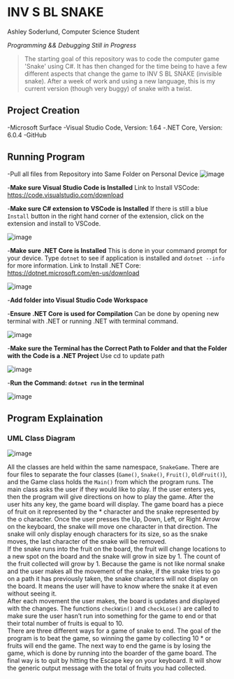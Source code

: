 # INV S BL  SNAKE
Ashley Soderlund, Computer Science Student


*Programming && Debugging Still in Progress*

> The starting goal of this repository was to code the computer game 'Snake' using C#. It has then changed for the time being to have a few different aspects that change the game to INV S BL  SNAKE (invisible snake). After a week of work and using a new language, this is my current version (though very buggy) of snake with a twist.


## Project Creation
-Microsoft Surface
-Visual Studio Code, Version: 1.64
-.NET Core, Version: 6.0.4
-GitHub

## Running Program
-Pull all files from Repository into Same Folder on Personal Device
![image](https://user-images.githubusercontent.com/69334327/166720002-a7c824af-2192-439d-b93e-4febd547b44a.png)

-**Make sure  Visual Studio Code is Installed**
 Link to Install VSCode: https://code.visualstudio.com/download
 
-**Make sure C# extension to VSCode is Installed**
 If there is still a blue `Install` button in the right hand corner of the extension, click on the extension and install to VSCode.
 
![image](https://user-images.githubusercontent.com/69334327/166720542-e6d87a2b-ca65-41f0-8cc6-e10a1c794414.png)

-**Make sure .NET Core is Installed**
 This is done in your command prompt for your device. Type `dotnet` to see if application is installed and `dotnet --info` for more information. 
 Link to Install .NET Core: https://dotnet.microsoft.com/en-us/download 
 
 ![image](https://user-images.githubusercontent.com/69334327/166721367-0cafcb87-1fa5-4d69-9a02-08499f2a7f9f.png)

-**Add folder into Visual Studio Code Workspace**

-**Ensure .NET Core is used for Compilation** 
 Can be done by opening new terminal with .NET or running .NET with terminal command.
 
![image](https://user-images.githubusercontent.com/69334327/166722294-95078aa5-c417-426a-9436-df70a9dee94f.png)

-**Make sure the Terminal has the Correct Path to Folder and that the Folder with the Code is a .NET Project**
Use cd <folder name> to update path
 
![image](https://user-images.githubusercontent.com/69334327/166722818-5d12d567-1b72-4a0b-b078-35ef308e55bc.png)


-**Run the Command: `dotnet run` in the terminal**
 
 ![image](https://user-images.githubusercontent.com/69334327/166722966-94fa6410-b119-40f8-9c56-0756464cc666.png)



## Program Explaination
### UML Class Diagram
![image](https://user-images.githubusercontent.com/69334327/166716266-3399e279-63b8-4a2d-b6e0-5c1d35c44ee4.png)

All the classes are held within the same namespace, `SnakeGame`. There are four files to separate the four classes (`Game()`, `Snake()`, `Fruit()`, `OldFruit()`), and the Game class holds the `Main()` from which the program runs. The main class asks the user if they would like to play. If the user enters yes, then the program will give directions on how to play the game. After the user hits any key, the game board will display. The game board has a piece of fruit on it represented by the * character and the snake represented by the o character. Once the user presses the Up, Down, Left, or Right Arrow on the keyboard, the snake will move one character in that direction. The snake will only display enough characters for its size, so as the snake moves, the last character of the snake will be removed. </br>
If the snake runs into the fruit on the board, the fruit will change locations to a new spot on the board and the snake will grow in size by 1. The count of the fruit collected will grow by 1. Because the game is not like normal snake and the user makes all the movement of the snake, if the snake tries to go on a path it has previously taken, the snake characters will not display on the board. It means the user will have to know where the snake it at even without seeing it. </br>
After each movement the user makes, the board is updates and displayed with the changes. The functions `checkWin()` and `checkLose()` are called to make sure the user hasn’t run into something for the game to end or that their total number of fruits is equal to 10. </br>
There are three different ways for a game of snake to end. The goal of the program is to beat the game, so winning the game by collecting 10 * or fruits will end the game. The next way to end the game is by losing the game, which is done by running into the boarder of the game board. The final way is to quit by hitting the Escape key on your keyboard. It will show the generic output message with the total of fruits you had collected. </br>


